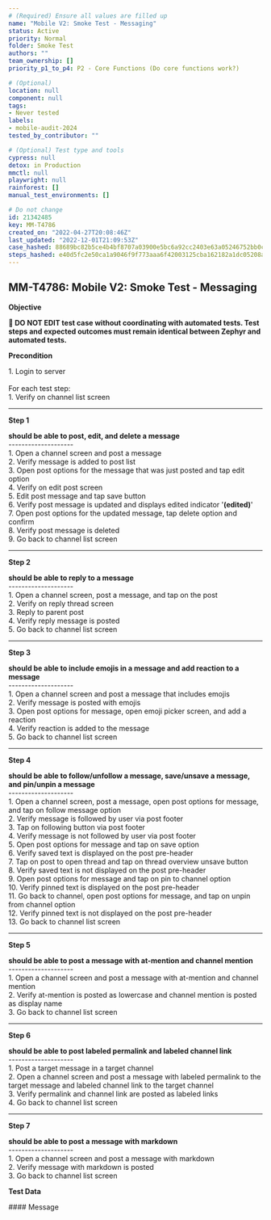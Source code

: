 ```yaml
---
# (Required) Ensure all values are filled up
name: "Mobile V2: Smoke Test - Messaging"
status: Active
priority: Normal
folder: Smoke Test
authors: ""
team_ownership: []
priority_p1_to_p4: P2 - Core Functions (Do core functions work?)

# (Optional)
location: null
component: null
tags:
- Never tested
labels: 
- mobile-audit-2024
tested_by_contributor: ""

# (Optional) Test type and tools
cypress: null
detox: in Production
mmctl: null
playwright: null
rainforest: []
manual_test_environments: []

# Do not change
id: 21342485
key: MM-T4786
created_on: "2022-04-27T20:08:46Z"
last_updated: "2022-12-01T21:09:53Z"
case_hashed: 88689bc82b5ce4b4bf8707a03900e5bc6a92cc2403e63a05246752bb0cdd459c138554a93a92df118e66cc32e2183400
steps_hashed: e40d5fc2e50ca1a9046f9f773aaa6f42003125cba162182a1dc05208a2c7380bc2410f452d3a84657516efdd6fa240bc
---
```


<!-- (Auto-generated) Based on frontmatter's "key" and "name" -->

## MM-T4786: Mobile V2: Smoke Test - Messaging

**Objective**

**🛑 DO NOT EDIT test case without coordinating with automated tests. Test steps and expected outcomes must remain identical between Zephyr and automated tests.**

**Precondition**

1\. Login to server\
\
For each test step:\
1\. Verify on channel list screen

---

**Step 1**

**should be able to post, edit, and delete a message**\
\--------------------\
1\. Open a channel screen and post a message\
2\. Verify message is added to post list\
3\. Open post options for the message that was just posted and tap edit option\
4\. Verify on edit post screen\
5\. Edit post message and tap save button\
6\. Verify post message is updated and displays edited indicator '**(edited)**'\
7\. Open post options for the updated message, tap delete option and confirm\
8\. Verify post message is deleted\
9\. Go back to channel list screen

---

**Step 2**

**should be able to reply to a message**\
\--------------------\
1\. Open a channel screen, post a message, and tap on the post\
2\. Verify on reply thread screen\
3\. Reply to parent post\
4\. Verify reply message is posted\
5\. Go back to channel list screen

---

**Step 3**

**should be able to include emojis in a message and add reaction to a message**\
\--------------------\
1\. Open a channel screen and post a message that includes emojis\
2\. Verify message is posted with emojis\
3\. Open post options for message, open emoji picker screen, and add a reaction\
4\. Verify reaction is added to the message\
5\. Go back to channel list screen

---

**Step 4**

**should be able to follow/unfollow a message, save/unsave a message, and pin/unpin a message**\
\--------------------\
1\. Open a channel screen, post a message, open post options for message, and tap on follow message option\
2\. Verify message is followed by user via post footer\
3\. Tap on following button via post footer\
4\. Verify message is not followed by user via post footer\
5\. Open post options for message and tap on save option\
6\. Verify saved text is displayed on the post pre-header\
7\. Tap on post to open thread and tap on thread overview unsave button\
8\. Verify saved text is not displayed on the post pre-header\
9\. Open post options for message and tap on pin to channel option\
10\. Verify pinned text is displayed on the post pre-header\
11\. Go back to channel, open post options for message, and tap on unpin from channel option\
12\. Verify pinned text is not displayed on the post pre-header\
13\. Go back to channel list screen

---

**Step 5**

**should be able to post a message with at-mention and channel mention**\
\--------------------\
1\. Open a channel screen and post a message with at-mention and channel mention\
2\. Verify at-mention is posted as lowercase and channel mention is posted as display name\
3\. Go back to channel list screen

---

**Step 6**

**should be able to post labeled permalink and labeled channel link**\
\--------------------\
1\. Post a target message in a target channel\
2\. Open a channel screen and post a message with labeled permalink to the target message and labeled channel link to the target channel\
3\. Verify permalink and channel link are posted as labeled links\
4\. Go back to channel list screen

---

**Step 7**

**should be able to post a message with markdown**\
\--------------------\
1\. Open a channel screen and post a message with markdown\
2\. Verify message with markdown is posted\
3\. Go back to channel list screen

**Test Data**

\#### Message
